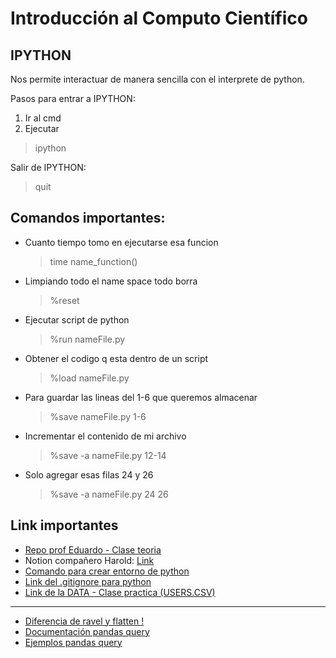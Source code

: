 # Introducción al Computo Científico

## **IPYTHON**

Nos permite interactuar de manera sencilla con el interprete de python.

Pasos para entrar a IPYTHON:
1. Ir al cmd
2. Ejecutar
> ipython

Salir de IPYTHON:
> quit

## Comandos importantes:

- Cuanto tiempo tomo en ejecutarse esa funcion 
  > time name_function()

- Limpiando todo el name space todo borra 
  > %reset

- Ejecutar script de python 
  > %run nameFile.py

- Obtener el codigo q esta dentro de un script
  > %load nameFile.py

- Para guardar las lineas del 1-6 que queremos almacenar
  > %save nameFile.py 1-6

- Incrementar el contenido de mi archivo
  > %save -a nameFile.py 12-14

- Solo agregar esas filas 24 y 26
  > %save -a nameFile.py 24 26

## Link importantes
- [Repo prof Eduardo - Clase teoria](https://github.com/codigofacilito/pandas-python)
- Notion compañero Harold: [Link](https://scandalous-base-e4b.notion.site/Clase-pr-ctica-de-Pandas-7c5908d4fd9e4246b420e891b67047f5)
- [Comando para crear entorno de python](https://gist.github.com/MayumyCH/8641ce303572488239692db3a07f2334)
- [Link del .gitignore para python](https://github.com/github/gitignore/blob/master/Python.gitignore)
- [Link de la DATA - Clase practica (USERS.CSV)](https://gist.github.com/eduardogpg/9a0e348884bf8b5e60db013a0429a59d)
---
- [Diferencia de ravel y flatten !](https://frankgalandev.com/diferencias-entre-flatten-y-ravel-en-python/)
- [Documentación pandas query](https://pandas.pydata.org/docs/reference/api/pandas.DataFrame.query.html)
- [Ejemplos pandas query](https://www.sharpsightlabs.com/blog/pandas-query/)
